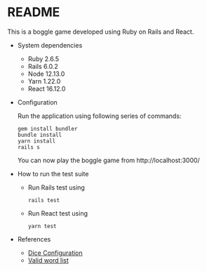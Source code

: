 # README

This is a boggle game developed using Ruby on Rails and React.

* System dependencies
    * Ruby 2.6.5
    * Rails 6.0.2
    * Node 12.13.0
    * Yarn 1.22.0
    * React 16.12.0

* Configuration

    Run the application using following series of commands:

    ```
    gem install bundler
    bundle install
    yarn install
    rails s
    ```
    
    You can now play the boggle game from http://localhost:3000/

* How to run the test suite
    * Run Rails test using
        ```
        rails test
        ```
    * Run React test using
        ```
        yarn test
        ```

* References
    * [Dice Configuration](http://www.bananagrammer.com/2013/10/the-boggle-cube-redesign-and-its-effect.html)
    * [Valid word list](https://github.com/lorenbrichter/Words/blob/master/Words/en.txt)
